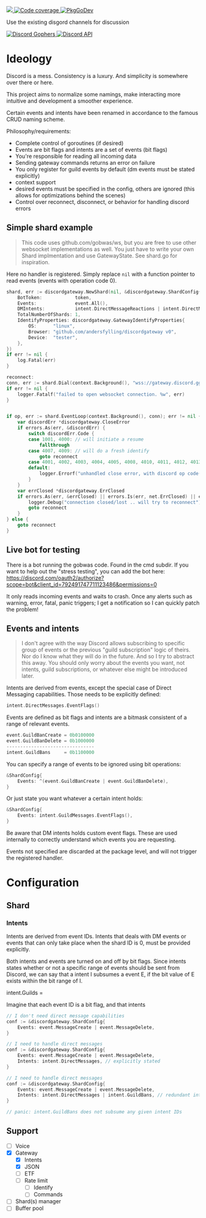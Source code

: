 <p>
  <a href="https://codecov.io/gh/andersfylling/discordgateway">
    <img src="https://codecov.io/gh/andersfylling/discordgateway/branch/master/graph/badge.svg" />
  </a>
  <a href='https://goreportcard.com/report/github.com/andersfylling/discordgateway'>
    <img src='https://goreportcard.com/badge/github.com/andersfylling/discordgateway' alt='Code coverage' />
  </a>
  <a href='https://pkg.go.dev/github.com/andersfylling/discordgateway'>
    <img src="https://pkg.go.dev/badge/andersfylling/discordgateway" alt="PkgGoDev">
  </a>
</p>
<p>Use the existing disgord channels for discussion</p>
<p>
  <a href='https://discord.gg/fQgmBg'>
    <img src='https://img.shields.io/badge/Discord%20Gophers-%23disgord-blue.svg' alt='Discord Gophers' />
  </a>
  <a href='https://discord.gg/HBTHbme'>
    <img src='https://img.shields.io/badge/Discord%20API-%23disgord-blue.svg' alt='Discord API' />
  </a>
</p>

# Ideology

Discord is a mess. Consistency is a luxury. And simplicity is somewhere over there or here.

This project aims to normalize some namings, make interacting more intuitive and development a smoother experience.

Certain events and intents have been renamed in accordance to the famous CRUD naming scheme.

Philosophy/requirements:
 - Complete control of goroutines (if desired)
 - Events are bit flags and intents are a set of events (bit flags)
 - You're responsible for reading all incoming data
 - Sending gateway commands returns an error on failure
 - You only register for guild events by default (dm events must be stated explicitly)
 - context support
 - desired events must be specified in the config, others are ignored (this allows for optimizations behind the scenes)
 - Control over reconnect, disconnect, or behavior for handling discord errors

## Simple shard example 
> This code uses github.com/gobwas/ws, but you are free to use other
> websocket implementations as well. You just have to write your own Shard implmentation
> and use GatewayState. See shard.go for inspiration.

Here no handler is registered. Simply replace `nil` with a function pointer to read events (events with operation code 0). 
```go
shard, err := discordgateway.NewShard(nil, &discordgateway.ShardConfig{
    BotToken:            token,
    Events:              event.All(),
    DMIntents:           intent.DirectMessageReactions | intent.DirectMessageTyping | intent.DirectMessages,
    TotalNumberOfShards: 1,
    IdentifyProperties: discordgateway.GatewayIdentifyProperties{
        OS:      "linux",
        Browser: "github.com/andersfylling/discordgateway v0",
        Device:  "tester",
    },
})
if err != nil {
    log.Fatal(err)
}

reconnect:
conn, err := shard.Dial(context.Background(), "wss://gateway.discord.gg/?v=8&encoding=json")
if err != nil {
    logger.Fatalf("failed to open websocket connection. %w", err)
}


if op, err := shard.EventLoop(context.Background(), conn); err != nil {
    var discordErr *discordgateway.CloseError
    if errors.As(err, &discordErr) {
        switch discordErr.Code {
        case 1001, 4000: // will initiate a resume
            fallthrough
        case 4007, 4009: // will do a fresh identify
            goto reconnect
        case 4001, 4002, 4003, 4004, 4005, 4008, 4010, 4011, 4012, 4013, 4014:
        default:
            logger.Errorf("unhandled close error, with discord op code(%d): %d", op, discordErr.Code)
        }
    }
    var errClosed *discordgateway.ErrClosed
    if errors.As(err, &errClosed) || errors.Is(err, net.ErrClosed) || errors.Is(err, io.ErrClosedPipe) {
        logger.Debug("connection closed/lost .. will try to reconnect")
        goto reconnect
    }
} else {
    goto reconnect
}
```

## Live bot for testing
There is a bot running the gobwas code. Found in the cmd subdir. If you want to help out the "stress testing", you can add the bot here: https://discord.com/oauth2/authorize?scope=bot&client_id=792491747711123486&permissions=0

It only reads incoming events and waits to crash. Once any alerts such as warning, error, fatal, panic triggers; I get a notification so I can quickly patch the problem!


## Events and intents

> I don't agree with the way Discord allows subscribing to specific group of events or the previous 
"guild subscription" logic of theirs. Nor do I know what they will do in the future. And so I try to abstract this 
> away. You should only worry about the events you want, not intents, guild subscriptions, or whatever else might 
> be introduced later.

Intents are derived from events, except the special case of Direct Messaging capabilities. Those needs to be 
explicitly defined:

```go
intent.DirectMessages.EventFlags()
```

Events are defined as bit flags and intents are a bitmask consistent of a range of relevant events.

```go
event.GuildBanCreate = 0b0100000
event.GuildBanDelete = 0b1000000
--------------------------------
intent.GuildBans     = 0b1100000
```

You can specify a range of events to be ignored using bit operations:
```go
&ShardConfig{
    Events: ^(event.GuildBanCreate | event.GuildBanDelete),
}
```

Or just state you want whatever a certain intent holds:
```go
&ShardConfig{
    Events: intent.GuildMessages.EventFlags(),
}
```

Be aware that DM intents holds custom event flags. These are used internally to correctly understand which events you
are requesting.

Events not specified are discarded at the package level, and will not trigger the registered handler.

# Configuration

## Shard

### Intents

Intents are derived from event IDs. Intents that deals with DM events or events that can only take place when the shard ID is 0, must be provided explicitly.

Both intents and events are turned on and off by bit flags. Since intents states whether or not a specific range of events should be sent from Discord, we can say that a intent I subsumes a event E, if the bit value of E exists within the bit range of I.

intent.Guilds = 

Imagine that each event ID is a bit flag, and that intents 

```go
// I don't need direct message capabilities
conf := &discordgateway.ShardConfig{
    Events: event.MessageCreate | event.MessageDelete,
}
```

```go
// I need to handle direct messages
conf := &discordgateway.ShardConfig{
    Events: event.MessageCreate | event.MessageDelete,
    Intents: intent.DirectMessages, // explicitly stated
}
```

```go
// I need to handle direct messages
conf := &discordgateway.ShardConfig{
    Events: event.MessageCreate | event.MessageDelete,
    Intents: intent.DirectMessages | intent.GuildBans, // redundant intent, will error
}

// panic: intent.GuildBans does not subsume any given intent IDs 
```

## Support

 - [ ] Voice
 - [x] Gateway
   - [X] Intents
   - [x] JSON
   - [ ] ETF
   - [ ] Rate limit
     - [ ] Identify
     - [ ] Commands
 - [ ] Shard(s) manager
 - [ ] Buffer pool
